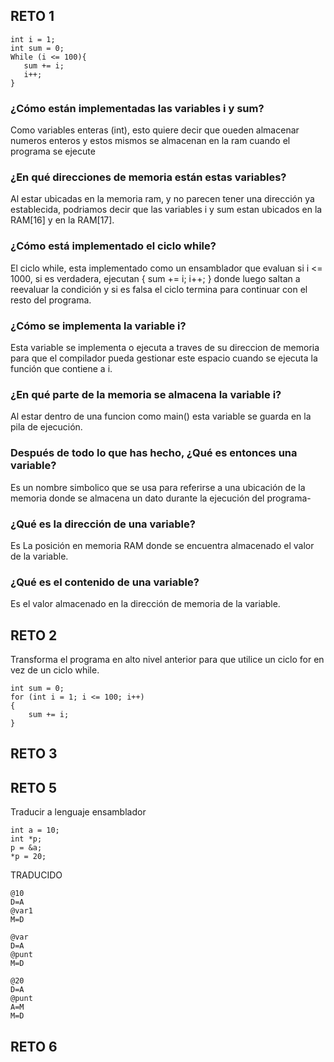 ## RETO 1
````
int i = 1;
int sum = 0;
While (i <= 100){
   sum += i;
   i++;
}
````
### ¿Cómo están implementadas las variables i y sum?
Como variables enteras (int), esto quiere decir que oueden almacenar numeros enteros y estos mismos se almacenan en la ram cuando el programa se ejecute

### ¿En qué direcciones de memoria están estas variables?
Al estar ubicadas en la memoria ram, y no parecen tener una dirección ya establecida, podriamos decir que las variables i y sum estan ubicados en la RAM[16] y en
la RAM[17].

### ¿Cómo está implementado el ciclo while?
El ciclo while, esta implementado como un ensamblador que evaluan si i <= 1000, si es verdadera, ejecutan { sum += i; i++; } donde luego saltan a reevaluar la condición y si es falsa
el ciclo termina para continuar con el resto del programa.

### ¿Cómo se implementa la variable i?
Esta variable se implementa o ejecuta a traves de su direccion de memoria para que el compilador pueda gestionar este espacio cuando se ejecuta la función que contiene a i.

###  ¿En qué parte de la memoria se almacena la variable i?
Al estar dentro de una funcion como main() esta variable se guarda en la pila de ejecución.

### Después de todo lo que has hecho, ¿Qué es entonces una variable?
Es un nombre simbolico que se usa para referirse a una ubicación de la memoria donde se almacena un dato durante la ejecución del programa-

### ¿Qué es la dirección de una variable?
Es La posición en memoria RAM donde se encuentra almacenado el valor de la variable.

### ¿Qué es el contenido de una variable?
Es el valor almacenado en la dirección de memoria de la variable.

## RETO 2
Transforma el programa en alto nivel anterior para que utilice un ciclo for en vez de un ciclo while.
````
int sum = 0;
for (int i = 1; i <= 100; i++)
{
    sum += i;
}
````

## RETO 3





## RETO 5
Traducir a lenguaje ensamblador
````
int a = 10;
int *p;
p = &a;
*p = 20;
````
TRADUCIDO
````
@10
D=A
@var1
M=D

@var
D=A
@punt
M=D

@20
D=A
@punt
A=M
M=D
````
## RETO 6



